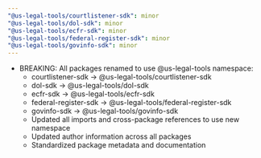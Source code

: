 ```yaml
---
"@us-legal-tools/courtlistener-sdk": minor
"@us-legal-tools/dol-sdk": minor
"@us-legal-tools/ecfr-sdk": minor
"@us-legal-tools/federal-register-sdk": minor
"@us-legal-tools/govinfo-sdk": minor
---
```


- BREAKING: All packages renamed to use @us-legal-tools namespace:
  - courtlistener-sdk → @us-legal-tools/courtlistener-sdk
  - dol-sdk → @us-legal-tools/dol-sdk
  - ecfr-sdk → @us-legal-tools/ecfr-sdk
  - federal-register-sdk → @us-legal-tools/federal-register-sdk
  - govinfo-sdk → @us-legal-tools/govinfo-sdk
  - Updated all imports and cross-package references to use new namespace
  - Updated author information across all packages
  - Standardized package metadata and documentation
